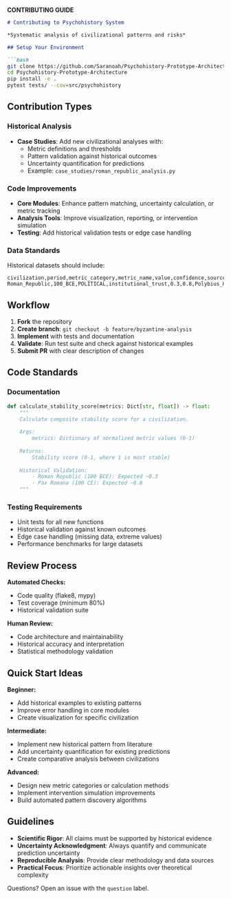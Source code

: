 **CONTRIBUTING GUIDE**

```markdown
# Contributing to Psychohistory System

*Systematic analysis of civilizational patterns and risks*

## Setup Your Environment

```bash
git clone https://github.com/Saranoah/Psychohistory-Prototype-Architecture.git
cd Psychohistory-Prototype-Architecture
pip install -e .
pytest tests/ --cov=src/psychohistory
```

## Contribution Types

### Historical Analysis
- **Case Studies**: Add new civilizational analyses with:
  - Metric definitions and thresholds
  - Pattern validation against historical outcomes
  - Uncertainty quantification for predictions
  - Example: `case_studies/roman_republic_analysis.py`

### Code Improvements
- **Core Modules**: Enhance pattern matching, uncertainty calculation, or metric tracking
- **Analysis Tools**: Improve visualization, reporting, or intervention simulation
- **Testing**: Add historical validation tests or edge case handling

### Data Standards
Historical datasets should include:
```csv
civilization,period,metric_category,metric_name,value,confidence,source
Roman_Republic,100_BCE,POLITICAL,institutional_trust,0.3,0.8,Polybius_Histories
```

## Workflow

1. **Fork** the repository
2. **Create branch**: `git checkout -b feature/byzantine-analysis`
3. **Implement** with tests and documentation
4. **Validate**: Run test suite and check against historical examples
5. **Submit PR** with clear description of changes

## Code Standards

### Documentation
```python
def calculate_stability_score(metrics: Dict[str, float]) -> float:
    """
    Calculate composite stability score for a civilization.
    
    Args:
        metrics: Dictionary of normalized metric values (0-1)
        
    Returns:
        Stability score (0-1, where 1 is most stable)
        
    Historical Validation:
        - Roman Republic (100 BCE): Expected ~0.3 
        - Pax Romana (100 CE): Expected ~0.8
    """
```

### Testing Requirements
- Unit tests for all new functions
- Historical validation against known outcomes
- Edge case handling (missing data, extreme values)
- Performance benchmarks for large datasets

## Review Process

**Automated Checks:**
- Code quality (flake8, mypy)
- Test coverage (minimum 80%)
- Historical validation suite

**Human Review:**
- Code architecture and maintainability
- Historical accuracy and interpretation
- Statistical methodology validation

## Quick Start Ideas

**Beginner:**
- Add historical examples to existing patterns
- Improve error handling in core modules
- Create visualization for specific civilization

**Intermediate:** 
- Implement new historical pattern from literature
- Add uncertainty quantification for existing predictions
- Create comparative analysis between civilizations

**Advanced:**
- Design new metric categories or calculation methods
- Implement intervention simulation improvements
- Build automated pattern discovery algorithms

## Guidelines

- **Scientific Rigor**: All claims must be supported by historical evidence
- **Uncertainty Acknowledgment**: Always quantify and communicate prediction uncertainty  
- **Reproducible Analysis**: Provide clear methodology and data sources
- **Practical Focus**: Prioritize actionable insights over theoretical complexity

Questions? Open an issue with the `question` label.
```

